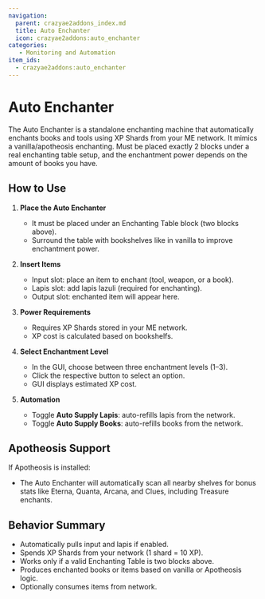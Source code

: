 ```yaml
---
navigation:
  parent: crazyae2addons_index.md
  title: Auto Enchanter
  icon: crazyae2addons:auto_enchanter
categories:
   - Monitoring and Automation
item_ids:
  - crazyae2addons:auto_enchanter
---
```


# Auto Enchanter

<BlockImage id="crazyae2addons:auto_enchanter" scale="4"></BlockImage>

The Auto Enchanter is a standalone enchanting machine that automatically enchants books and tools using XP Shards from your ME network. It mimics a vanilla/apotheosis enchanting. Must be placed exactly 2 blocks under a real enchanting table setup, and the enchantment power depends on the amount of books you have.

## How to Use

1. **Place the Auto Enchanter**
   - It must be placed under an Enchanting Table block (two blocks above).
   - Surround the table with bookshelves like in vanilla to improve enchantment power.

2. **Insert Items**
   - Input slot: place an item to enchant (tool, weapon, or a book).
   - Lapis slot: add lapis lazuli (required for enchanting).
   - Output slot: enchanted item will appear here.

3. **Power Requirements**
   - Requires XP Shards stored in your ME network.
   - XP cost is calculated based on bookshelfs.

4. **Select Enchantment Level**
   - In the GUI, choose between three enchantment levels (1–3).
   - Click the respective button to select an option.
   - GUI displays estimated XP cost.

5. **Automation**
   - Toggle **Auto Supply Lapis**: auto-refills lapis from the network.
   - Toggle **Auto Supply Books**: auto-refills books from the network.

## Apotheosis Support

If Apotheosis is installed:

- The Auto Enchanter will automatically scan all nearby shelves for bonus stats like Eterna, Quanta, Arcana, and Clues, including Treasure enchants.

## Behavior Summary

- Automatically pulls input and lapis if enabled.
- Spends XP Shards from your network (1 shard = 10 XP).
- Works only if a valid Enchanting Table is two blocks above.
- Produces enchanted books or items based on vanilla or Apotheosis logic.
- Optionally consumes items from network.
